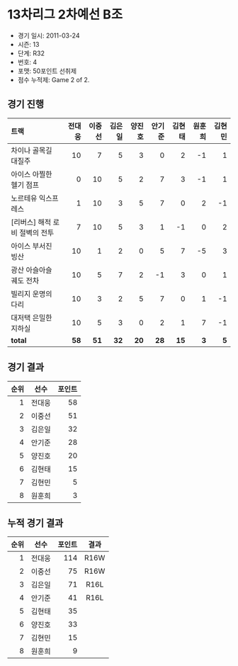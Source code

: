 # 13차리그 2차예선 B조

- 경기 일시: 2011-03-24
- 시즌: 13
- 단계: R32
- 번호: 4
- 포맷: 50포인트 선취제
- 점수 누적제: Game 2 of 2.





## 경기 진행

| 트랙 | 전대웅 | 이중선 | 김은일 | 양진호 | 안기준 | 김현태 | 원훈희 | 김현민 |
|:---|---:|---:|---:|---:|---:|---:|---:|---:|
| 차이나 골목길 대질주 | 10 | 7 | 5 | 3 | 0 | 2 | -1 | 1 |
| 아이스 아찔한 헬기 점프 | 0 | 10 | 5 | 2 | 7 | 3 | -1 | 1 |
| 노르테유 익스프레스 | 1 | 10 | 3 | 5 | 7 | 0 | 2 | -1 |
| [리버스] 해적 로비 절벽의 전투 | 7 | 10 | 5 | 3 | 1 | -1 | 0 | 2 |
| 아이스 부서진 빙산 | 10 | 1 | 2 | 0 | 5 | 7 | -5 | 3 |
| 광산 아슬아슬 궤도 전차 | 10 | 5 | 7 | 2 | -1 | 3 | 0 | 1 |
| 빌리지 운명의 다리 | 10 | 3 | 2 | 5 | 7 | 0 | 1 | -1 |
| 대저택 은밀한 지하실 | 10 | 5 | 3 | 0 | 2 | 1 | 7 | -1 |
| __total__ | __58__ | __51__ | __32__ | __20__ | __28__ | __15__ | __3__ | __5__ |




## 경기 결과

| 순위 | 선수 | 포인트 |
|---:|:---:|---:|
| 1 | 전대웅 | 58 |
| 2 | 이중선 | 51 |
| 3 | 김은일 | 32 |
| 4 | 안기준 | 28 |
| 5 | 양진호 | 20 |
| 6 | 김현태 | 15 |
| 7 | 김현민 | 5 |
| 8 | 원훈희 | 3 |

## 누적 경기 결과

| 순위 | 선수 | 포인트 | 결과 |
|---:|:---:|---:|:---:|
| 1 | 전대웅 | 114 | R16W |
| 2 | 이중선 | 75 | R16W |
| 3 | 김은일 | 71 | R16L |
| 4 | 안기준 | 41 | R16L |
| 5 | 김현태 | 35 |  |
| 6 | 양진호 | 33 |  |
| 7 | 김현민 | 15 |  |
| 8 | 원훈희 | 9 |  |

